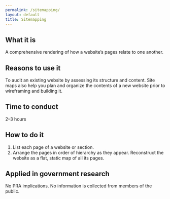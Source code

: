 ```yaml
---
permalink: /sitemapping/
layout: default
title: Sitemapping
---
```


## What it is

A comprehensive rendering of how a website’s pages relate to one another.

## Reasons to use it

To audit an existing website by assessing its structure and content. Site maps also help you plan and organize the contents of a new website prior to wireframing and building it.

## Time to conduct

2–3 hours

## How to do it

1. List each page of a website or section.
2. Arrange the pages in order of hierarchy as they appear. Reconstruct the website as a flat, static map of all its pages.

## Applied in government research

No PRA implications. No information is collected from members of the public.
